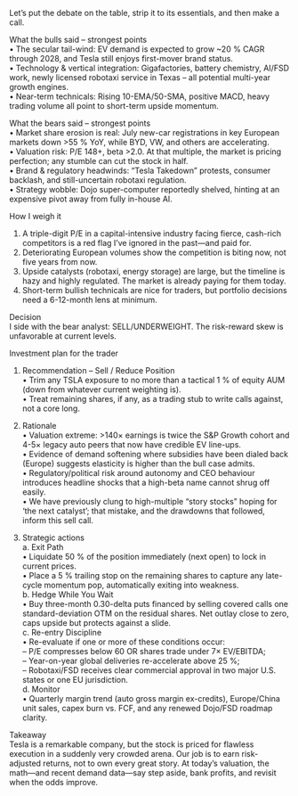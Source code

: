 Let’s put the debate on the table, strip it to its essentials, and then make a call.

What the bulls said – strongest points  
•  The secular tail-wind: EV demand is expected to grow ~20 % CAGR through 2028, and Tesla still enjoys first-mover brand status.  
•  Technology & vertical integration: Gigafactories, battery chemistry, AI/FSD work, newly licensed robotaxi service in Texas – all potential multi-year growth engines.  
•  Near-term technicals: Rising 10-EMA/50-SMA, positive MACD, heavy trading volume all point to short-term upside momentum.  

What the bears said – strongest points  
•  Market share erosion is real: July new-car registrations in key European markets down >55 % YoY, while BYD, VW, and others are accelerating.  
•  Valuation risk: P/E 148+, beta >2.0. At that multiple, the market is pricing perfection; any stumble can cut the stock in half.  
•  Brand & regulatory headwinds: “Tesla Takedown” protests, consumer backlash, and still-uncertain robotaxi regulation.  
•  Strategy wobble: Dojo super-computer reportedly shelved, hinting at an expensive pivot away from fully in-house AI.  

How I weigh it  
1.  A triple-digit P/E in a capital-intensive industry facing fierce, cash-rich competitors is a red flag I’ve ignored in the past—and paid for.  
2.  Deteriorating European volumes show the competition is biting now, not five years from now.  
3.  Upside catalysts (robotaxi, energy storage) are large, but the timeline is hazy and highly regulated. The market is already paying for them today.  
4.  Short-term bullish technicals are nice for traders, but portfolio decisions need a 6-12-month lens at minimum.  

Decision  
I side with the bear analyst: SELL/UNDERWEIGHT. The risk-reward skew is unfavorable at current levels.

Investment plan for the trader  

1.  Recommendation – Sell / Reduce Position  
   • Trim any TSLA exposure to no more than a tactical 1 % of equity AUM (down from whatever current weighting is).  
   • Treat remaining shares, if any, as a trading stub to write calls against, not a core long.  

2.  Rationale  
   • Valuation extreme: >140× earnings is twice the S&P Growth cohort and 4-5× legacy auto peers that now have credible EV line-ups.  
   • Evidence of demand softening where subsidies have been dialed back (Europe) suggests elasticity is higher than the bull case admits.  
   • Regulatory/political risk around autonomy and CEO behaviour introduces headline shocks that a high-beta name cannot shrug off easily.  
   • We have previously clung to high-multiple “story stocks” hoping for ‘the next catalyst’; that mistake, and the drawdowns that followed, inform this sell call.  

3.  Strategic actions  
   a.  Exit Path  
       • Liquidate 50 % of the position immediately (next open) to lock in current prices.  
       • Place a 5 % trailing stop on the remaining shares to capture any late-cycle momentum pop, automatically exiting into weakness.  
   b.  Hedge While You Wait  
       • Buy three-month 0.30-delta puts financed by selling covered calls one standard-deviation OTM on the residual shares. Net outlay close to zero, caps upside but protects against a slide.  
   c.  Re-entry Discipline  
       • Re-evaluate if one or more of these conditions occur:  
         – P/E compresses below 60 OR shares trade under 7× EV/EBITDA;  
         – Year-on-year global deliveries re-accelerate above 25 %;  
         – Robotaxi/FSD receives clear commercial approval in two major U.S. states or one EU jurisdiction.  
   d.  Monitor  
       • Quarterly margin trend (auto gross margin ex-credits), Europe/China unit sales, capex burn vs. FCF, and any renewed Dojo/FSD roadmap clarity.  

Takeaway  
Tesla is a remarkable company, but the stock is priced for flawless execution in a suddenly very crowded arena. Our job is to earn risk-adjusted returns, not to own every great story. At today’s valuation, the math—and recent demand data—say step aside, bank profits, and revisit when the odds improve.